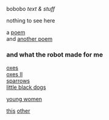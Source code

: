 bobobo *text & stuff*

nothing to see here

a [poem](Schratknie)  
and [another poem](Wandersmann)

### and what the robot made for me   
[oxes](whattherobotmade/oxes)  
[oxes II](whattherobotmade/oxes%20II)  
[sparrows](whattherobotmade/sparrows)    
[little black dogs](whattherobotmade/little%20black%20dogs)  

[young women](whattherobotmade/young%20women)  



[this](https://bobobo-git.github.io/readme/) [other](https://bobobo-git.github.io/hearme/)

